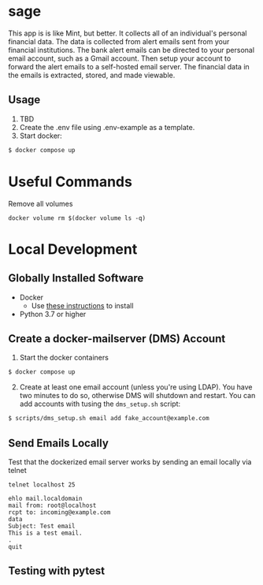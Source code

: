 # sage

This app is is like Mint, but better. It collects all of an individual's personal financial data. The data is collected from alert emails sent from your financial institutions. The bank alert emails can be directed to your personal email account, such as a Gmail account. Then setup your account to forward the alert emails to a self-hosted email server. The financial data in the emails is extracted, stored, and made viewable. 

## Usage
1. TBD
2. Create the .env file using .env-example as a template.
3. Start docker:
```bash
$ docker compose up
```

# Useful Commands
Remove all volumes
```
docker volume rm $(docker volume ls -q)
```

# Local Development

## Globally Installed Software
- Docker
  - Use [these instructions](https://docs.docker.com/engine/install/) to install 
- Python 3.7 or higher

## Create a docker-mailserver (DMS) Account
1. Start the docker containers
```bash
$ docker compose up
```
2. Create at least one email account (unless you're using LDAP). You have two minutes to do so, otherwise DMS will shutdown and restart. You can add accounts with tusing the `dms_setup.sh` script:
```bash
$ scripts/dms_setup.sh email add fake_account@example.com
```

## Send Emails Locally
Test that the dockerized email server works by sending an email locally via telnet
```
telnet localhost 25

ehlo mail.localdomain
mail from: root@localhost
rcpt to: incoming@example.com
data
Subject: Test email 
This is a test email.
.
quit
```

## Testing with pytest